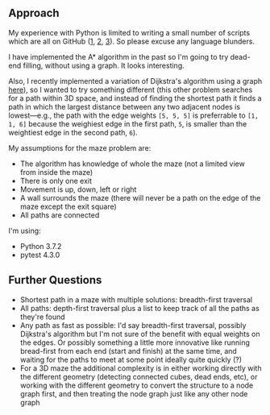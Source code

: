 ## Approach

My experience with Python is limited to writing a small number of scripts which are all on GitHub ([1](https://github.com/ivanmaeder/vimv), [2](https://github.com/ivanmaeder/NLP), [3](https://github.com/ivanmaeder/little-z)). So please excuse any language blunders.

I have implemented the A* algorithm in the past so I'm going to try dead-end filling, without using a graph. It looks interesting.

Also, I recently implemented a variation of Dijkstra's algorithm using a graph [here](https://github.com/ivanmaeder/little-z/blob/master/teleport/)), so I wanted to try something different (this other problem searches for a path within 3D space, and instead of finding the shortest path it finds a path in which the largest distance between any two adjacent nodes is lowest—e.g., the path with the edge weights `[5, 5, 5]` is preferrable to `[1, 1, 6]` because the weighiest edge in the first path, `5`, is smaller than the weightiest edge in the second path, `6`).

My assumptions for the maze problem are:

- The algorithm has knowledge of whole the maze (not a limited view from inside the maze)
- There is only one exit
- Movement is up, down, left or right
- A wall surrounds the maze (there will never be a path on the edge of the maze except the exit square)
- All paths are connected

I'm using:

- Python 3.7.2
- pytest 4.3.0

## Further Questions

- Shortest path in a maze with multiple solutions: breadth-first traversal
- All paths: depth-first traversal plus a list to keep track of all the paths as they're found
- Any path as fast as possible: I'd say breadth-first traversal, possibly Dijkstra's algorithm but I'm not sure of the benefit with equal weights on the edges. Or possibly something a little more innovative like running bread-first from each end (start and finish) at the same time, and waiting for the paths to meet at some point ideally quite quickly (?)
- For a 3D maze the additional complexity is in either working directly with the different geometry (detecting connected cubes, dead ends, etc), or working with the different geometry to convert the structure to a node graph first, and then treating the node graph just like any other node graph
